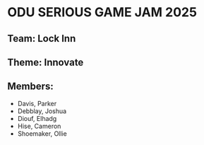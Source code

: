 # ODU SERIOUS GAME JAM 2025
## Team: Lock Inn
## Theme: Innovate
## Members:
* Davis, Parker
* Debblay, Joshua
* Diouf, Elhadg
* Hise, Cameron
* Shoemaker, Ollie

